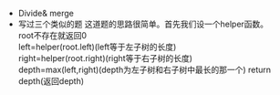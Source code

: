 - Divide& merge   
- 写过三个类似的题
这道题的思路很简单。首先我们设一个helper函数。  
root不存在就返回0  
left=helper(root.left)(left等于左子树的长度)  
right=helper(root.right)(right等于右子树的长度)  
depth=max(left,right)(depth为左子树和右子树中最长的那一个)  return depth(返回depth)
